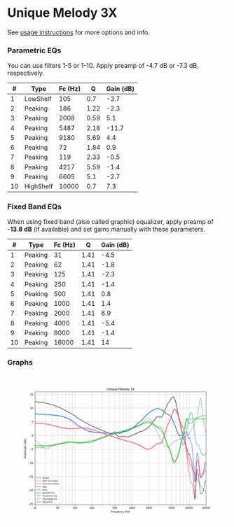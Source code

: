 # Unique Melody 3X
See [usage instructions](https://github.com/jaakkopasanen/AutoEq#usage) for more options and info.

### Parametric EQs
You can use filters 1-5 or 1-10. Apply preamp of -4.7 dB or -7.3 dB, respectively.

|   # | Type      |   Fc (Hz) |    Q |   Gain (dB) |
|-----|-----------|-----------|------|-------------|
|   1 | LowShelf  |       105 | 0.7  |        -3.7 |
|   2 | Peaking   |       186 | 1.22 |        -2.3 |
|   3 | Peaking   |      2008 | 0.59 |         5.1 |
|   4 | Peaking   |      5487 | 2.18 |       -11.7 |
|   5 | Peaking   |      9180 | 5.69 |         4.4 |
|   6 | Peaking   |        72 | 1.84 |         0.9 |
|   7 | Peaking   |       119 | 2.33 |        -0.5 |
|   8 | Peaking   |      4217 | 5.59 |        -1.4 |
|   9 | Peaking   |      6605 | 5.1  |        -2.7 |
|  10 | HighShelf |     10000 | 0.7  |         7.3 |

### Fixed Band EQs
When using fixed band (also called graphic) equalizer, apply preamp of **-13.8 dB** (if available) and set gains manually with these parameters.

|   # | Type    |   Fc (Hz) |    Q |   Gain (dB) |
|-----|---------|-----------|------|-------------|
|   1 | Peaking |        31 | 1.41 |        -4.5 |
|   2 | Peaking |        62 | 1.41 |        -1.8 |
|   3 | Peaking |       125 | 1.41 |        -2.3 |
|   4 | Peaking |       250 | 1.41 |        -1.4 |
|   5 | Peaking |       500 | 1.41 |         0.8 |
|   6 | Peaking |      1000 | 1.41 |         1.4 |
|   7 | Peaking |      2000 | 1.41 |         6.9 |
|   8 | Peaking |      4000 | 1.41 |        -5.4 |
|   9 | Peaking |      8000 | 1.41 |        -1.4 |
|  10 | Peaking |     16000 | 1.41 |        14   |

### Graphs
![](./Unique%20Melody%203X.png)
